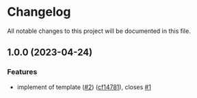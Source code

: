 # Changelog

All notable changes to this project will be documented in this file.

## 1.0.0 (2023-04-24)


### Features

* implement of template ([#2](https://github.com/cloud-labs-infra/ansible-template/issues/2)) ([cf14781](https://github.com/cloud-labs-infra/ansible-template/commit/cf14781f5aebb8c58060a8789557efbaff946f4b)), closes [#1](https://github.com/cloud-labs-infra/ansible-template/issues/1)
